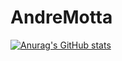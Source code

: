 # AndreMotta

[![Anurag's GitHub stats](https://github-readme-stats.vercel.app/api?username=AndreMotta25)](https://github.com/anuraghazra/github-readme-stats)
